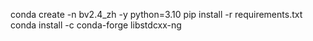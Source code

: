 conda create -n bv2.4_zh -y python=3.10
pip install -r requirements.txt
conda install -c conda-forge libstdcxx-ng
